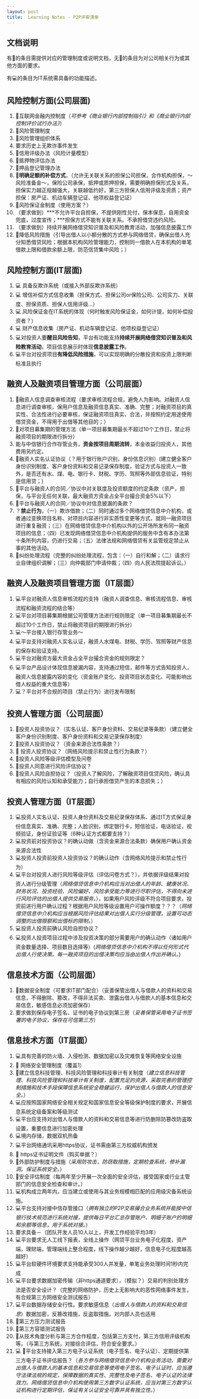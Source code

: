 ```yaml
---
layout: post
title:  Learning Notes - P2P评审清单 
---
```


## 文档说明
有📃的条目需提供对应的管理制度或说明文档，无📃的条目为对公司相关行为或其他方面的要求。

有💻的条目为IT系统需具备的功能描述。

## 风险控制方面(公司层面)

1.  📃互联网金融内控制度（*可参考《商业银行内部控制指引》和《商业银行内部控制评价试行办法》*）
2.  📃风险管理制度
3. 📃风险管理组织体系
4. 要求历史上无欺诈事件发生
5. 📃信用评级办法（风险计量模型）
6. 📃抵押物评估办法
7. 📃押品登记管理办法
8. 📃**明确足额的补偿方式**，（允许无关联关系的担保公司担保，合作机构担保，～风险准备金～，保险公司承保，抵押或质押担保，需要明确担保形式及关系，担保实力越正规越强大，关联越低约好，第三方担保人信用评级及资质；资产担保：房产证、机动车辆登记证、他项权益登记证）
9. 📃风险保证金制度（使用方案？）
10. （要求做到）***不允许平台自担保，不提供刚性兑付，保本保息，自用资金兜底，过度宣传；***担保方式不能有关联关系。不承担借贷违约风险。
11. （要求做到）持续开展网络借贷知识普及和风险教育活动，加强信息披露工作
12. 📃降低风险措施（引导出借人以小额分散的方式参与网络借贷，确保出借人充分知悉借贷风险；根据本机构风险管理能力，控制同一借款人在本机构的单笔借款上限和借款余额上限，防范信贷集中风险；）

## 风险控制方面(IT层面)
1. 💻 具备反欺诈系统（或接入外部反欺诈系统）
2. 💻 增信补偿方式信息收集（担保方式、担保公司or保险公司、公司实力、关联度、担保资质、担保人信用评级...）
3. 💻 风险保证金在IT系统的体现（何时触发风险保证金，如何计提，如何补偿投资者？）
4. 💻 财产信息收集（房产证、机动车辆登记证、他项权益登记证）
5. 💻对投资人要**醒目风险告知**，平台有功能支持**持续开展网络借贷知识普及和风险教育活动**，项目信息展示时体现**信息披露工作**。
6. 💻平台对投资项目**有降低风险措施**，可以实现明确的分散投资和投资上限判断标准且执行

## 融资人及融资项目管理方面（公司层面）
1. 📃融资人信息调查审核流程（要求审核流程合规，避免人为影响。对融资人信息进行调查审核，保用户信息及融资信息真实、准确、完整；对融资项目的真实性、合法性进行必要审核，保证融资项目真实、合法，并按照约定用途使用借贷资金，不得用于出借等其他目的；）
2. 📃对项目募集期的管理方法（单一项目募集期最长不超过10个工作日，禁止将融资项目的期限进行拆分）
3. 能与中信银行合作存管业务，**资金按项目周期流转**，本金收益归投资人，其他费用另约定。
4. 📃融资人实名认证协议（？用于银行账户识别，身份信息识别）(建立健全客户身份识别制度、客户身份资料和交易记录保存制度，验证方式与投资人一致外，是否还有水、煤、电、银行卡、财税、学历、驾照等外部信息验证，特别是信用贷；)
5. 📃平台与融资人的合同／协议中对关联度及投资额度的约定条款（资产，担保，与平台无任何关联，最大融资方资金占全平台撮合资金5%以下）
6.  📃平台与融资人的合同／协议中对信息披漏的条款？
7. ？**禁止行为**，（一）欺诈借款；（二）同时通过多个网络借贷信息中介机构，或者通过变换项目名称、对项目内容进行非实质性变更等方式，就同一融资项目进行重复融资；（三）在网络借贷信息中介机构以外的公开场所发布同一融资项目的信息；（四）已发现网络借贷信息中介机构提供的服务中含有本办法第十条所列内容，仍进行交易；（五）法律法规和网络借贷有关监管规定禁止从事的其他活动。
8. 📃纠纷处理流程（完整的纠纷处理流程，包含：（一）自行和解；（二）请求行业自律组织调解；（三）向仲裁部门申请仲裁；（四）向人民法院提起诉讼。）

## 融资人及融资项目管理方面（IT层面）
1. 💻平台对融资人信息审核流程的支持（融资人调查信息、审核流程信息、审核流程和融资流程的结合等）
2. 💻平台对项目募集期根据公司管理方法进行规则限定（单一项目募集期最长不超过10个工作日，禁止将融资项目的期限进行拆分）
3. 💻～平台接入银行存管业务～
4. 💻平台支持对融资人实名认证，融资人水煤电、财税、学历、驾照等财产信息的保存和验证支持。
5. 💻平台对融资方最大资金占全平台撮合资金的规则限定？
6. 💻平台产品设计体现信息披漏内容，支持通过短信，邮件等方式告知投资人，融资人信息披露内容的变化（资金账户变化、投资项目状态变化、可能影响出借人权益的重大信息等）
7. 💻？平台对不合规的项目（禁止行为）进行发布限制


## 投资人管理方面（公司层面）
1. 📃投资人投资协议？（实名认证、客户身份资料、交易纪录等条款）（建立健全客户身份识别制度、客户身份资料和交易记录保存制度）
2. 📃投资人投资协议？（资金来源合法性条款？）
3. 📃 投资人投资协议？（网络风险提示和禁止性行为条款？）
4. 📃投资人风险等级评估模型及问卷
5. 📃投资人同意进行风险评估协议？
6. 📃投资人风险自担协议？（投资人了解风险，了解融资项目信贷风险，确认具有相应的风险认知和承受能力；自行承担借贷产生的本息损失；）


## 投资人管理方面（IT层面）
1. 💻投资人实名认证、投资人身份资料及交易纪录保存体系、通过IT方式保证身份信息真实、准确、完整；人脸识别，绑定银行卡，短信验证，电话验证，视频验证，身份证验证等（6种认证方式都要支持？）
2. 💻投资前对投资协议？的确认动做（含资金来源合法条款）确保用户确认资金来源合法性
3. 💻投资人投资前投资人投资协议？的确认动作（含网络风险提示和禁止性行为）
4. 💻平台对投资人进行风险等级评估（评估问卷方式？），并依据评级结果对投资人进行分级管理（*网络借贷信息中介机构应当对出借人的年龄、健康状况、财务状况、投资经验、风险偏好、风险承受能力等进行尽职评估，不得向未进行风险评估的出借人提供交易服务。*），如果用户风险评级不符合项目要求，投资前进行用户确认过程？根据用户风险等级设置用户可操作额度？？？（*网络借贷信息中介机构应当根据风险评估结果对出借人实行分级管理，设置可动态调整的出借限额和出借标的限制。*）
5. 💻投资人投资前确认风险自担协议？
6.  💻投资人投资项目过程中涉及投资决策的部分需要用户的确认动作（诸如用户资金数量选择、项目数目选择等）(*网络借贷信息中介机构不得以任何形式代出借人行使决策。每一融资项目的出借决策均应当由出借人作出并确认。*)

## 信息技术方面（公司层面）
1.  📃数据安全制度（可要求IT部门配合）（妥善保管出借人与借款人的资料和交易信息，不得删除、篡改，不得非法买卖、泄露出借人与借款人的基本信息和交易信息，敏感信息必须加密保存）
2. 要求做到保存电子签名、证书的电子协议到第三房（*妥善保管采用电子证书签署的电子协议，保存在可信第三方*）

## 信息技术方面（IT层面）
1. 💻具有完善的防火墙、入侵检测、数据加密以及灾难恢复等网络安全设施
2. 📃 网络安全管理制度（覆盖1）
3. 📃建立信息科技管理、科技风险管理和科技审计有关制度（*建立信息科技管理、科技风险管理和科技审计有关制度，配置充足的资源，采取完善的管理控制措施和技术手段保障信息系统安全稳健运行，保护出借人与借款人的信息安全。*）
4. 💻应按照国家网络安全相关规定和国家信息安全等级保护制度的要求，开展信息系统定级备案和等级测试
5. 💻平台应支持对出借人与借款人的资料和交易信息等进行防删除防篡改防盗取设置，重要信息进行加密处理
6. 💻境内存储，数据双机热备
7. 💻平台网络通讯采用https协议，证书需由第三方权威机构颁发
8. 📃 https证书证明文件（购买单据？）
9. 📃外部防护制度与措施（*采用防攻击，防窃取措施，定期检查系统，修补漏洞。保证系统安全。*）
10. 📃安全评估制度（每两年至少开展一次全面的安全评估，接受国家或行业主管部门的信息安全检查和审计。）
11. 💻机构成立两年内，应当建立或使用与其业务规模相匹配的应用级灾备系统设施。
12. 💻平台支持对接中信存管接口（*拥有独立的P2P交易撮合业务系统并能按中信银行技术规范进行系统对接，提供每日平台汇总存管账户、明细子账户的明细和余额等信息，用于系统对接。*）
13. 要求具备－（团队开发人员10人以上，开发工作经验平均3年）
14. 💻平台要求无人工线下报表，全线上操作（网贷平台业务电子化程度，资产端，理财端，管理端线上整合程度，线下操作越少越好，信息电子化程度越高越好）
15. 💻平台软硬件环境要求支持能承受300人并发量，单笔业务处理时间1秒内完成
16. 💻平台要求数据加密传输（非https通道要求），（模拟？）交易的判别处理方法是否安全设计？（完整的网络防护，历史上无影响大的恶性网络事件发生，有合规第三方网络安全测试报告）
17. 💻平台数据存储安全行性。要求敏感信息（*出借人与借款人的资料和交易信息*）数据加密，反篡改措施，反盗取措施。对内部人员也适用
18. 📃第三方压力测试报告
18. 📃第三方容错测试报告
19. 📃从技术角度分析与第三方合作程度，包括第三方支付，第三方信用评级机构等。（与第三方系统，对接综合评估，符合安全要求。）
20. 💻 📃平台支持接入第三方电子认证系统（电子签名、电子认证）、定期提供第三方电子证书评估报告？（*各方参与网络借贷信息中介机构业务活动，需要对出借人与借款人的基本信息和交易信息等使用电子签名、电子认证时，应当遵守法律法规的规定，保障数据的真实性、完整性及电子签名、电子认证的法律效力。网络借贷信息中介机构使用第三方数字认证系统，应当对第三方数字认证机构进行定期评估，保证有关认证安全可靠并具有独立性。*）

